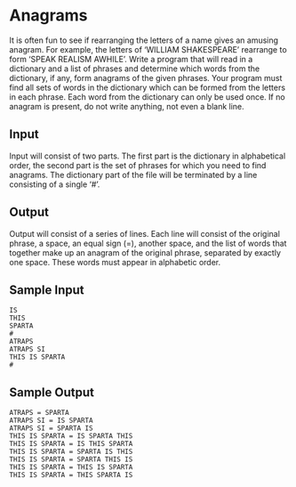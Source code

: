 # Anagrams

It is often fun to see if rearranging the letters of a name gives an amusing anagram. For example, the
letters of ‘WILLIAM SHAKESPEARE’ rearrange to form ‘SPEAK REALISM AWHILE’.
Write a program that will read in a dictionary and a list of phrases and determine which words from
the dictionary, if any, form anagrams of the given phrases. Your program must find all sets of words in
the dictionary which can be formed from the letters in each phrase. Each word
from the dictionary can only be used once. If no anagram is present, do not write anything, not even a blank line.

## Input
Input will consist of two parts. The first part is the dictionary in alphabetical order, the second part is the set of phrases
for which you need to find anagrams. The dictionary part of the file will be terminated by a line consisting of a
single ‘#’. 

## Output
Output will consist of a series of lines. Each line will consist of the original phrase, a space, an equal
sign (=), another space, and the list of words that together make up an anagram of the original phrase,
separated by exactly one space. These words must appear in alphabetic order.

## Sample Input
```
IS
THIS
SPARTA
#
ATRAPS
ATRAPS SI
THIS IS SPARTA
#
```

## Sample Output
```
ATRAPS = SPARTA
ATRAPS SI = IS SPARTA
ATRAPS SI = SPARTA IS
THIS IS SPARTA = IS SPARTA THIS
THIS IS SPARTA = IS THIS SPARTA
THIS IS SPARTA = SPARTA IS THIS
THIS IS SPARTA = SPARTA THIS IS
THIS IS SPARTA = THIS IS SPARTA
THIS IS SPARTA = THIS SPARTA IS
```